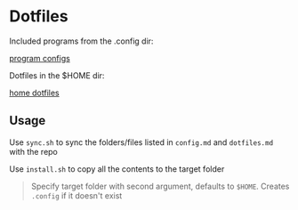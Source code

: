 # Dotfiles

Included programs from the .config dir:

[program configs](config.txt)

Dotfiles in the $HOME dir:

[home dotfiles](dotfiles.txt)

## Usage

Use `sync.sh` to sync the folders/files listed in `config.md` and `dotfiles.md` with the repo

Use `install.sh` to copy all the contents to the target folder
> Specify target folder with second argument, defaults to `$HOME`. Creates `.config` if it doesn't exist

